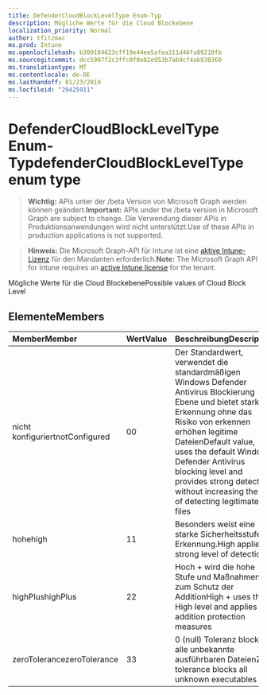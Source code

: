 ```yaml
---
title: DefenderCloudBlockLevelType Enum-Typ
description: Mögliche Werte für die Cloud Blockebene
localization_priority: Normal
author: tfitzmac
ms.prod: Intune
ms.openlocfilehash: b309184623cff19e44ee5afea311d46fa89210fb
ms.sourcegitcommit: dcc5907f2c3ffc0f0e82e953b7ab9cf4ab938360
ms.translationtype: MT
ms.contentlocale: de-DE
ms.lasthandoff: 01/23/2019
ms.locfileid: "29425911"
---
```

# <a name="defendercloudblockleveltype-enum-type"></a><span data-ttu-id="25af6-103">DefenderCloudBlockLevelType Enum-Typ</span><span class="sxs-lookup"><span data-stu-id="25af6-103">defenderCloudBlockLevelType enum type</span></span>

> <span data-ttu-id="25af6-104">**Wichtig:** APIs unter der /beta Version von Microsoft Graph werden können geändert.</span><span class="sxs-lookup"><span data-stu-id="25af6-104">**Important:** APIs under the /beta version in Microsoft Graph are subject to change.</span></span> <span data-ttu-id="25af6-105">Die Verwendung dieser APIs in Produktionsanwendungen wird nicht unterstützt.</span><span class="sxs-lookup"><span data-stu-id="25af6-105">Use of these APIs in production applications is not supported.</span></span>

> <span data-ttu-id="25af6-106">**Hinweis:** Die Microsoft Graph-API für Intune ist eine [aktive Intune-Lizenz](https://go.microsoft.com/fwlink/?linkid=839381) für den Mandanten erforderlich.</span><span class="sxs-lookup"><span data-stu-id="25af6-106">**Note:** The Microsoft Graph API for Intune requires an [active Intune license](https://go.microsoft.com/fwlink/?linkid=839381) for the tenant.</span></span>

<span data-ttu-id="25af6-107">Mögliche Werte für die Cloud Blockebene</span><span class="sxs-lookup"><span data-stu-id="25af6-107">Possible values of Cloud Block Level</span></span>

## <a name="members"></a><span data-ttu-id="25af6-108">Elemente</span><span class="sxs-lookup"><span data-stu-id="25af6-108">Members</span></span>
|<span data-ttu-id="25af6-109">Member</span><span class="sxs-lookup"><span data-stu-id="25af6-109">Member</span></span>|<span data-ttu-id="25af6-110">Wert</span><span class="sxs-lookup"><span data-stu-id="25af6-110">Value</span></span>|<span data-ttu-id="25af6-111">Beschreibung</span><span class="sxs-lookup"><span data-stu-id="25af6-111">Description</span></span>|
|:---|:---|:---|
|<span data-ttu-id="25af6-112">nicht konfiguriert</span><span class="sxs-lookup"><span data-stu-id="25af6-112">notConfigured</span></span>|<span data-ttu-id="25af6-113">0</span><span class="sxs-lookup"><span data-stu-id="25af6-113">0</span></span>|<span data-ttu-id="25af6-114">Der Standardwert, verwendet die standardmäßigen Windows Defender Antivirus Blockierung Ebene und bietet starken Erkennung ohne das Risiko von erkennen erhöhen legitime Dateien</span><span class="sxs-lookup"><span data-stu-id="25af6-114">Default value, uses the default Windows Defender Antivirus blocking level and provides strong detection without increasing the risk of detecting legitimate files</span></span>|
|<span data-ttu-id="25af6-115">hohe</span><span class="sxs-lookup"><span data-stu-id="25af6-115">high</span></span>|<span data-ttu-id="25af6-116">1</span><span class="sxs-lookup"><span data-stu-id="25af6-116">1</span></span>|<span data-ttu-id="25af6-117">Besonders weist eine starke Sicherheitsstufe Erkennung.</span><span class="sxs-lookup"><span data-stu-id="25af6-117">High applies a strong level of detection.</span></span>|
|<span data-ttu-id="25af6-118">highPlus</span><span class="sxs-lookup"><span data-stu-id="25af6-118">highPlus</span></span>|<span data-ttu-id="25af6-119">2</span><span class="sxs-lookup"><span data-stu-id="25af6-119">2</span></span>|<span data-ttu-id="25af6-120">Hoch + wird die hohe Stufe und Maßnahmen zum Schutz der Addition</span><span class="sxs-lookup"><span data-stu-id="25af6-120">High + uses the High level and applies addition protection measures</span></span>|
|<span data-ttu-id="25af6-121">zeroTolerance</span><span class="sxs-lookup"><span data-stu-id="25af6-121">zeroTolerance</span></span>|<span data-ttu-id="25af6-122">3</span><span class="sxs-lookup"><span data-stu-id="25af6-122">3</span></span>|<span data-ttu-id="25af6-123">0 (null) Toleranz blockiert alle unbekannte ausführbaren Dateien</span><span class="sxs-lookup"><span data-stu-id="25af6-123">Zero tolerance blocks all unknown executables</span></span>|




